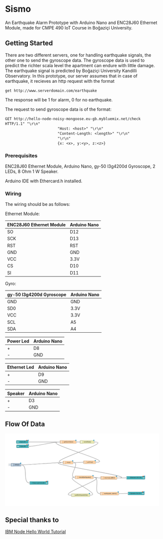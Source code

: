 # Sismo

An Earthquake Alarm Prototype with Arduino Nano and ENC28J60 Ethernet Module, made for CMPE 490 IoT Course in Boğaziçi University.

## Getting Started

There are two different servers, one for handling earthquake signals, the other one to send the gyroscope data. The gyroscope data is used to predict the richter scala level the apartment can endure with little damage. The earthquake signal is predicted by Boğaziçi University Kandilli Observatory. In this prototype, our server assumes that in case of earthquake, it recieves an http request with the format 


```
get http://www.serverdomain.com/earthquake
```
The response will be 1 for alarm, 0 for no earthquake.


The request to send gyroscope data is of the format:


```
GET http://hello-node-noisy-mongoose.eu-gb.mybluemix.net/check HTTP/1.1" "\r\n"
                        "Host: <host>" "\r\n"
                        "Content-Length: <length>" "\r\n"
                        "\r\n"
                        {x: <x>, y:<y>, z:<z>}
```

### Prerequisites

ENC28J60 Ethernet Module, 
Arduino Nano, 
gy-50 l3g4200d Gyroscope, 
2 LEDs, 
8 Ohm 1 W Speaker.

Arduino IDE with Ethercard.h installed.


### Wiring

The wiring should be as follows:

Ethernet Module:

|ENC28J60 Ethernet Module | Arduino Nano |
| --- | --- |
|SO| 	D12|
|SCK|	D13|
|RST|	RST|
|GND|	GND|
|VCC|	3.3V|
|CS|	D10|
|SI|	D11|

Gyro:

| gy-50 l3g4200d Gyroscope | Arduino Nano |
| --- | --- |
|GND|	GND|
|SD0|	3.3V|
|VCC|	3.3V|
|SCL|	A5|
|SDA|	A4|


|Power Led	|Arduino Nano|
| --- | --- |
|+|	D8|
|-|	GND|


|Ethernet Led |Arduino Nano|
| --- | --- |
|+|	D9|
|-|	GND|


|Speaker |Arduino Nano|
| --- | --- |
|+|	D3|
|-|	GND|


## Flow Of Data

![alt text](https://github.com/bounIoT/Sismo/blob/master/iot%20final.png)


## Special thanks to 
[IBM Node Hello World Tutorial](https://github.com/IBM-Cloud/node-helloworld)

